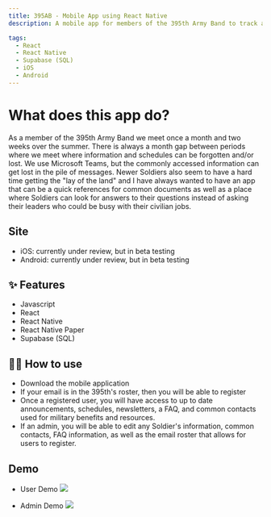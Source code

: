 ```yaml
---
title: 395AB - Mobile App using React Native
description: A mobile app for members of the 395th Army Band to track announcements, schedules, newsletters, updated contact (text, email) information that is editable by each user and admins, and generally improving the communication and access to important information for Soldiers.

tags:
  - React
  - React Native
  - Supabase (SQL)
  - iOS
  - Android
---
```


# What does this app do?

As a member of the 395th Army Band we meet once a month and two weeks over the summer. There is always a month gap between periods where we meet where information and schedules can be forgotten and/or lost. We use Microsoft Teams, but the commonly accessed information can get lost in the pile of messages. Newer Soldiers also seem to have a hard time getting the "lay of the land" and I have always wanted to have an app that can be a quick references for common documents as well as a place where Soldiers can look for answers to their questions instead of asking their leaders who could be busy with their civilian jobs.

## Site

- iOS: currently under review, but in beta testing
- Android: currently under review, but in beta testing

## ✨ Features

- Javascript
- React
- React Native
- React Native Paper
- Supabase (SQL)

## 💁‍♀️ How to use

- Download the mobile application
- If your email is in the 395th's roster, then you will be able to register
- Once a registered user, you will have access to up to date announcements, schedules, newsletters, a FAQ, and common contacts used for military benefits and resources.
- If an admin, you will be able to edit any Soldier's information, common contacts, FAQ information, as well as the email roster that allows for users to register.

## Demo

- User Demo
  ![](https://github.com/djordan218/395AB-React-Native/blob/main/assets/gifs/395UserDemo.gif)

- Admin Demo
  ![](https://github.com/djordan218/395AB-React-Native/blob/main/assets/gifs/395AdminDemo.gif)
